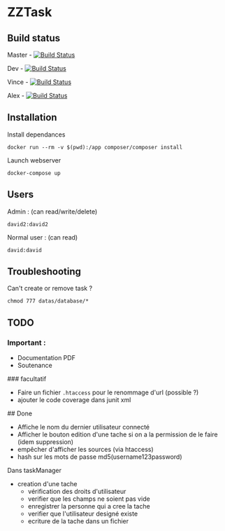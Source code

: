 
# ZZTask

## Build status

Master - [![Build Status](https://travis-ci.org/vmizoules/zztasks.svg?branch=master)](https://travis-ci.org/vmizoules/zztasks)

Dev - [![Build Status](https://travis-ci.org/vmizoules/zztasks.svg?branch=dev)](https://travis-ci.org/vmizoules/zztasks)

Vince - [![Build Status](https://travis-ci.org/vmizoules/zztasks.svg?branch=vince)](https://travis-ci.org/vmizoules/zztasks)

Alex - [![Build Status](https://travis-ci.org/vmizoules/zztasks.svg?branch=alex)](https://travis-ci.org/vmizoules/zztasks)

## Installation

Install dependances

    docker run --rm -v $(pwd):/app composer/composer install

Launch webserver

    docker-compose up

## Users

Admin : (can read/write/delete)

    david2:david2

Normal user : (can read)

    david:david

## Troubleshooting

Can't create or remove task ?

    chmod 777 datas/database/*

## TODO

### Important :

  * Documentation PDF
  * Soutenance

### facultatif

  * Faire un fichier `.htaccess` pour le renommage d'url (possible ?)
  * ajouter le code coverage dans junit xml


## Done

  * Affiche le nom du dernier utilisateur connecté
  * Afficher le bouton edition d'une tache si on a la permission de le faire (idem suppression)
  * empêcher d'afficher les sources (via htaccess)
  * hash sur les mots de passe md5(username123password)

Dans taskManager
  * creation d'une tache 
    * vérification des droits d'utilisateur 
    * verifier que les champs ne soient pas vide  
    * enregistrer la personne qui a cree la tache
    * verifier que l'utilisateur designé existe
    * ecriture de la tache dans un fichier 
  
